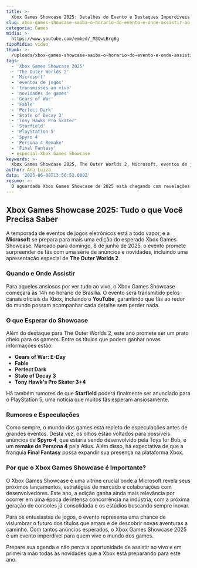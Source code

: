 ```yaml
---
title: >-
  Xbox Games Showcase 2025: Detalhes do Evento e Destaques Imperdíveis
slug: xbox-games-showcase-saiba-o-horario-do-evento-e-onde-assistir-ao-vivo
categoria: Games
midia: >-
  https://www.youtube.com/embed/_M3QwLBrg8g
tipoMidia: video
thumb: >-
  /uploads/xbox-games-showcase-saiba-o-horario-do-evento-e-onde-assistir-ao-vivo-preview.jpg
tags:
  - 'Xbox Games Showcase 2025'
  - 'The Outer Worlds 2'
  - 'Microsoft'
  - 'eventos de jogos'
  - 'transmisses ao vivo'
  - 'novidades de games'
  - 'Gears of War'
  - 'Fable'
  - 'Perfect Dark'
  - 'State of Decay 3'
  - 'Tony Hawks Pro Skater'
  - 'Starfield'
  - 'PlayStation 5'
  - 'Spyro 4'
  - 'Persona 4 Remake'
  - 'Final Fantasy'
  - especial-Xbox Games Showcase
keywords: >-
  Xbox Games Showcase 2025, The Outer Worlds 2, Microsoft, eventos de jogos, transmissões ao vivo, novidades de games, Gears of War, Fable, Perfect Dark, State of Decay 3, Tony Hawk's Pro Skater, Starfield, PlayStation 5, Spyro 4, Persona 4 Remake, Final Fantasy
author: Ana Luiza
data: '2025-06-08T13:56:52.000Z'
resumo: >-
  O aguardado Xbox Games Showcase de 2025 está chegando com revelações emocionantes, incluindo a apresentação de The Outer Worlds 2. Descubra quando e onde assistir ao evento ao vivo para não perder nenhuma novidade.
---
```


## Xbox Games Showcase 2025: Tudo o que Você Precisa Saber

A temporada de eventos de jogos eletrônicos está a todo vapor, e a **Microsoft** se prepara para mais uma edição do esperado Xbox Games Showcase. Marcado para domingo, 8 de junho de 2025, o evento promete surpreender os fãs com uma série de anúncios e novidades, incluindo uma apresentação especial de **The Outer Worlds 2**.

### Quando e Onde Assistir

Para aqueles ansiosos por ver tudo ao vivo, o Xbox Games Showcase começará às 14h no horário de Brasília. O evento será transmitido pelos canais oficiais da Xbox, incluindo o **YouTube**, garantindo que fãs ao redor do mundo possam acompanhar cada detalhe sem perder nada.

### O que Esperar do Showcase

Além do destaque para The Outer Worlds 2, este ano promete ser um prato cheio para os gamers. Entre os títulos que podem ganhar novas informações estão:

- **Gears of War: E-Day**
- **Fable**
- **Perfect Dark**
- **State of Decay 3**
- **Tony Hawk's Pro Skater 3+4**

Há também rumores de que **Starfield** poderá finalmente ser anunciado para o PlayStation 5, uma notícia que muitos fãs esperam ansiosamente.

### Rumores e Especulações

Como sempre, o mundo dos games está repleto de especulações antes de grandes eventos. Desta vez, os olhos estão voltados para possíveis anúncios de **Spyro 4**, que estaria sendo desenvolvido pela Toys for Bob, e um **remake de Persona 4** pela Atlus. Além disso, há expectativa de que a franquia **Final Fantasy** possa expandir sua presença na plataforma Xbox.

### Por que o Xbox Games Showcase é Importante?

O Xbox Games Showcase é uma vitrine crucial onde a Microsoft revela seus próximos lançamentos, estratégias de mercado e colaborações com desenvolvedores. Este ano, a edição ganha ainda mais relevância por ocorrer em uma época de intensa concorrência na indústria, com a próxima geração de consoles já consolidada e os estúdios buscando sempre inovar.

Para os entusiastas de jogos, o evento representa uma chance de vislumbrar o futuro dos títulos que amam e de descobrir novas aventuras a caminho. Com tantos anúncios esperados, o Xbox Games Showcase 2025 é um evento imperdível para quem vive o mundo dos games.

Prepare sua agenda e não perca a oportunidade de assistir ao vivo e em primeira mão todas as novidades que a Xbox está preparando para este ano.